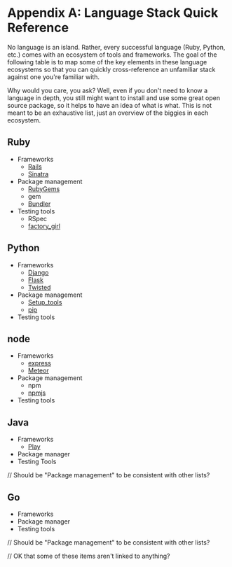 # Appendix A: Language Stack Quick Reference

<span class="ico fa fa-code fa-5x pull-left fa-border"></span>

No language is an island. Rather, every successful language (Ruby, Python, etc.) comes with an ecosystem of tools and frameworks. The goal of the following table is to map some of the key elements in these language ecosystems so that you can quickly cross-reference an unfamiliar stack against one you're familiar with.

Why would you care, you ask? Well, even if you don't need to know a language in depth, you still might want to install and use some great open source package, so it helps to have an idea of what is what. This is not meant to be an exhaustive list, just an overview of the biggies in each ecosystem.

## Ruby

* Frameworks 
  * [Rails](http://rubyonrails.org/)
  * [Sinatra](http://www.sinatrarb.com/)
* Package management 
  * [RubyGems](http://rubygems.org/ "") 
  * gem
  * [Bundler](http://bundler.io/)
* Testing tools
  * RSpec
  * [factory\_girl](https://github.com/thoughtbot/factory_girl)

## Python

* Frameworks
  * [Django](https://www.djangoproject.com/)
  * [Flask](http://flask.pocoo.org/)
  * [Twisted](https://twistedmatrix.com/trac/)
* Package management
  * [Setup\_tools](https://pypi.python.org/pypi/setuptools)
  * [pip](https://pypi.python.org/pypi/pip)
* Testing tools

## node

* Frameworks  
  * [express](http://expressjs.com/)
  * [Meteor](https://www.meteor.com/)
* Package management
  * npm
  * [npmjs](https://npmjs.org/)
* Testing tools

## Java

* Frameworks
  * [Play](http://www.playframework.com/)
* Package manager
* Testing Tools

// Should be "Package management" to be consistent with other lists?

## Go

* Frameworks
* Package manager
* Testing tools

// Should be "Package management" to be consistent with other lists?

// OK that some of these items aren't linked to anything?
